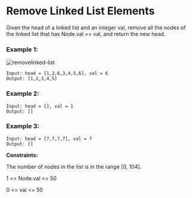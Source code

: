 # Remove Linked List Elements

Given the head of a linked list and an integer val, remove all the nodes of the linked list that has Node.val == val, and return the new head.

 

### Example 1:
![removelinked-list](https://github.com/ananya9177/Competitive-Coding/assets/151428838/26a40d7e-09bd-48e8-a339-32b65b900f75)

```
Input: head = [1,2,6,3,4,5,6], val = 6
Output: [1,2,3,4,5]
```
### Example 2:
```
Input: head = [], val = 1
Output: []
```
### Example 3:
```
Input: head = [7,7,7,7], val = 7
Output: []
```
 

**Constraints:**

The number of nodes in the list is in the range [0, 104].

1 <= Node.val <= 50

0 <= val <= 50
